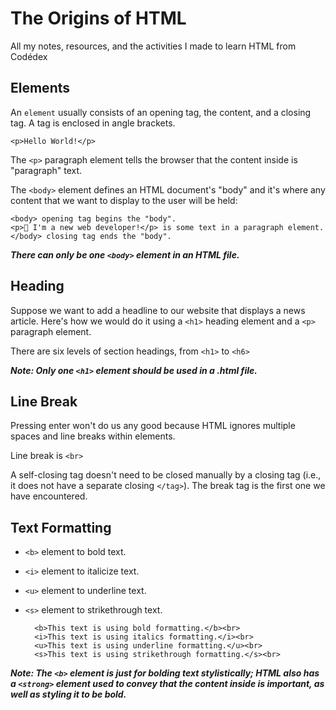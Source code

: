 # The Origins of HTML

 All my notes, resources, and the activities I made to learn HTML from Codédex

## Elements

An ``element`` usually consists of an opening tag, the content, and a closing tag. A tag is enclosed in angle brackets.

    <p>Hello World!</p>

The ``<p>`` paragraph element tells the browser that the content inside is "paragraph" text.

The ``<body>`` element defines an HTML document's "body" and it's where any content that we want to display to the user will be held:

    <body> opening tag begins the "body".
    <p>👋 I'm a new web developer!</p> is some text in a paragraph element.
    </body> closing tag ends the "body".

***There can only be one ``<body>`` element in an HTML file.***

## Heading

Suppose we want to add a headline to our website that displays a news article. Here's how we would do it using a ``<h1>`` heading element and a ``<p>`` paragraph element.

There are six levels of section headings, from ``<h1>`` to ``<h6>``

***Note: Only one ``<h1>`` element should be used in a .html file.***

## Line Break

Pressing enter won't do us any good because HTML ignores multiple spaces and line breaks within elements.

Line break is ``<br>``

A self-closing tag doesn't need to be closed manually by a closing tag (i.e., it does not have a separate closing ``</tag>``). The break tag is the first one we have encountered.

## Text Formatting

- ``<b>`` element to bold text.
- ``<i>`` element to italicize text.
- ``<u>`` element to underline text.
- ``<s>`` element to strikethrough text.

        <b>This text is using bold formatting.</b><br>
        <i>This text is using italics formatting.</i><br>
        <u>This text is using underline formatting.</u><br>
        <s>This text is using strikethrough formatting.</s><br>

***Note: The ``<b>`` element is just for bolding text stylistically; HTML also has a ``<strong>`` element used to convey that the content inside is important, as well as styling it to be bold.***